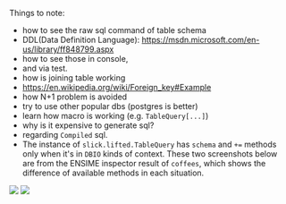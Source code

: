 <!--
{
  "title": "Notes on Hello Slick",
  "date": "1969-12-31T15:00:00.000Z",
  "category": "",
  "tags": [
    "scala",
    "slick"
  ],
  "draft": true
}
-->

Things to note:


- how to see the raw sql command of table schema
 - DDL(Data Definition Language): https://msdn.microsoft.com/en-us/library/ff848799.aspx
 - how to see those in console,
 - and via test.
- how is joining table working
 - https://en.wikipedia.org/wiki/Foreign_key#Example
- how N+1 problem is avoided
- try to use other popular dbs (postgres is better)
- learn how macro is working (e.g. `TableQuery[...]`)
- why is it expensive to generate sql?
 - regarding `Compiled` sql.
- The instance of `slick.lifted.TableQuery` has `schema` and `+=` methods only when it's in `DBIO` kinds of context. These two screenshots below are from the ENSIME inspector result of `coffees`, which shows the difference of available methods in each situation.

![](https://hiogawa-blog.s3.amazonaws.com/2015/Nov/Screen_Shot_2015_11_24_at_21_29_04-1448368178480.png)
![](https://hiogawa-blog.s3.amazonaws.com/2015/Nov/Screen_Shot_2015_11_24_at_21_30_49-1448368281356.png)